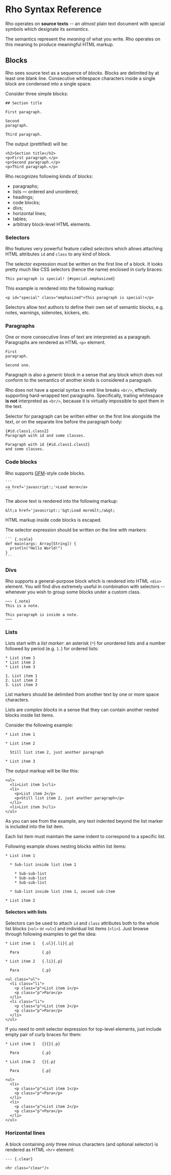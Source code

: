 # Rho Syntax Reference

Rho operates on **source texts** -- an _almost_ plain text document
with special symbols which designate its _semantics_.

The semantics represent the _meaning_ of what you write. Rho operates
on this meaning to produce meaningful HTML markup.

## Blocks

Rho sees source text as a sequence of _blocks_. Blocks are delimited by
at least one blank line. Consecutive whitespace characters inside a single
block are condensed into a single space.

Consider three simple blocks:

```
## Section title

First paragraph.

Second
paragraph.

Third paragraph.
```

The output (prettified) will be:

```
<h2>Section title</h2>
<p>First paragraph.</p>
<p>Second paragraph.</p>
<p>Third paragraph.</p>
```

Rho recognizes following kinds of blocks:

 * paragraphs;
 * lists — ordered and unordered;
 * headings;
 * code blocks;
 * divs;
 * horizontal lines;
 * tables;
 * arbitrary block-level HTML elements.

### Selectors

Rho features very powerful feature called _selectors_ which allows
attaching HTML attributes `id` and `class` to any kind of block.

The selector expression must be written on the first line of a block.
It looks pretty much like CSS selectors (hence the name) enclosed in curly braces:

```
This paragraph is special! {#special.emphasized}
```

This example is rendered into the following markup:

```
<p id="special" class="emphasized">This paragraph is special!</p>
```

Selectors allow text authors to define their own set of semantic blocks,
e.g. notes, warnings, sidenotes, kickers, etc.

### Paragraphs

One or more consecutive lines of text are interpreted as a paragraph.
Paragraphs are rendered as HTML `<p>` element.

```
First
paragraph.

Second one.
```

Paragraph is also a _generic_ block in a sense that any block which
does not conform to the semantics of another kinds is considered a paragraph.

Rho does not have a special syntax to emit line breaks `<br/>`,
effectively supporting hard-wrapped text paragraphs. Specifically,
trailing whitespace **is not** interpreted as `<br/>`, because it is
virtually impossible to spot them in the text.

Selector for paragraph can be written either on the first line alongside the text,
or on the separate line before the paragraph body:

```
{#id.class1.class2}
Paragraph with id and some classes.

Paragraph with id {#id.class1.class2}
and some classes.
```

### Code blocks

Rho supports [GFM](https://help.github.com/articles/github-flavored-markdown)-style
code blocks.

```
`​`​`
<a href='javascript:;'>Load more</a>
`​`​`
```

The above text is rendered into the following markup:

```
&lt;a href='javascript:;'&gt;Load more&lt;/a&gt;
```

HTML markup inside code blocks is escaped.

The selector expression should be written on the line with markers:

```
`​`​` {.scala}
def main(args: Array[String]) {
  println("Hello World!")
}
`​`​`
```

### Divs

Rho supports a general-purpose block which is rendered into HTML `<div>`
element. You will find divs extremely useful in combination with selectors --
whenever you wish to group some blocks under a custom class.

```
~​~​~ {.note}
This is a note.

This paragraph is inside a note.
~​~​~
```

### Lists

Lists start with a _list marker_: an asterisk (`*`) for
unordered lists and a number followed by period (e.g. `1.`)
for ordered lists:

```
* List item 1
* List item 2
* List item 3

1. List item 1
2. List item 2
3. List item 3
```

List markers should be delimited from another text by one or more space
characters.

Lists are _complex blocks_ in a sense that they can contain another nested
blocks inside list items.

Consider the following example:

```
* List item 1

* List item 2

  Still list item 2, just another paragraph

* List item 3
```

The output markup will be like this:

```
<ul>
  <li>List item 1</li>
  <li>
    <p>List item 2</p>
    <p>Still list item 2, just another paragraph</p>
  </li>
  <li>List item 3</li>
</ul>
```

As you can see from the example, any text indented beyond the list marker
is included into the list item.

Each list item must maintain the same indent to correspond to a specific list.

Following example shows nesting blocks within list items:

```
* List item 1

  * Sub-list inside list item 1

    * Sub-sub-list
    * Sub-sub-list
    * Sub-sub-list

  * Sub-list inside list item 1, second sub-item

* List item 2
```

#### Selectors with lists

Selectors can be used to attach `id` and `class` attributes both to the whole
list blocks (`<ol>` or `<ul>`) and individual list items (`<li>`). Just browse
through following examples to get the idea:

```
* List item 1   {.ul}{.li}{.p}

  Para          {.p}

* List item 2   {.li}{.p}

  Para          {.p}
```

```
<ul class="ul">
  <li class="li">
    <p class="p">List item 1</p>
    <p class="p">Para</p>
  </li>
  <li class="li">
    <p class="p">List item 2</p>
    <p class="p">Para</p>
  </li>
</ul>
```

If you need to omit selector expression for top-level elements, just include
empty pair of curly braces for them:

```
* List item 1   {}{}{.p}

  Para          {.p}

* List item 2   {}{.p}

  Para          {.p}
```

```
<ul>
  <li>
    <p class="p">List item 1</p>
    <p class="p">Para</p>
  </li>
  <li>
    <p class="p">List item 2</p>
    <p class="p">Para</p>
  </li>
</ul>
```

### Horizontal lines

A block containing _only_ three minus characters (and optional selector)
is rendered as HTML `<hr>` element:

```
--- {.clear}
```

```
<hr class="clear"/>
```

